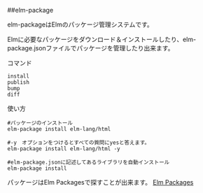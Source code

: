 ##elm-package

elm-packageはElmのパッケージ管理システムです。

Elmに必要なパッケージをダウンロード＆インストールしたり、elm-package.jsonファイルでパッケージを管理したり出来ます。

コマンド

```
install
publish
bump
diff
```

使い方

```
#パッケージのインストール
elm-package install elm-lang/html

#-y　オプションをつけるとすべての質問にyesと答えます。
elm-package install elm-lang/html -y

#elm-package.jsonに記述してあるライブラリを自動インストール
elm-package install

```

パッケージはElm Packagesで探すことが出来ます。
[Elm Packages](http://package.elm-lang.org/)
